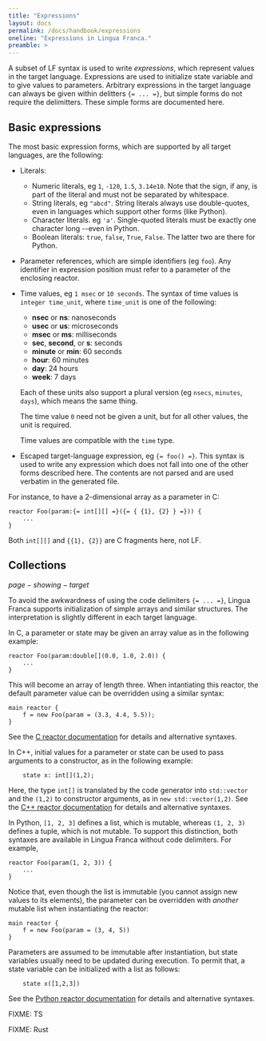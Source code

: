 ```yaml
---
title: "Expressions"
layout: docs
permalink: /docs/handbook/expressions
oneline: "Expressions in Lingua Franca."
preamble: >
---
```


A subset of LF syntax is used to write _expressions_, which represent values in the target language. Expressions are used to initialize state variable and to give values to parameters. Arbitrary expressions in the target language can always be given within delitters `{= ... =}`, but simple forms do not require the delimitters. These simple forms are documented here.

## Basic expressions

The most basic expression forms, which are supported by all target languages, are the following:

- Literals:
  - Numeric literals, eg `1`, `-120`, `1.5`, `3.14e10`. Note that the sign, if any, is part of the literal and must not be separated by whitespace.
  - String literals, eg `"abcd"`. String literals always use double-quotes, even in languages which support other forms (like Python).
  - Character literals. eg `'a'`. Single-quoted literals must be exactly one character long --even in Python.
  - Boolean literals: `true`, `false`, `True`, `False`. The latter two are there for Python.
- Parameter references, which are simple identifiers (eg `foo`). Any identifier in expression position must refer to a parameter of the enclosing reactor.
- Time values, eg `1 msec` or `10 seconds`. The syntax of time values is `integer time_unit`, where `time_unit` is one of the following:

  - **nsec** or **ns**: nanoseconds
  - **usec** or **us**: microseconds
  - **msec** or **ms**: milliseconds
  - **sec**, **second**, or **s**: seconds
  - **minute** or **min**: 60 seconds
  - **hour**: 60 minutes
  - **day**: 24 hours
  - **week**: 7 days

  Each of these units also support a plural version (eg `nsecs`, `minutes`, `days`), which means the same thing.

  The time value `0` need not be given a unit, but for all other values, the unit is required.

  Time values are compatible with the `time` type.

- Escaped target-language expression, eg `{= foo() =}`. This syntax is used to write any expression which does not fall into one of the other forms described here. The contents are not parsed and are used verbatim in the generated file.

<div class="lf-c">

For instance, to have a 2-dimensional array as a parameter in C:

```
reactor Foo(param:{= int[][] =}({= { {1}, {2} } =})) {
    ...
}
```

Both `int[][]` and `{{1}, {2}}` are C fragments here, not LF.

</div>

## Collections

$page-showing-target$

To avoid the awkwardness of using the code delimiters `{= ... =}`, Lingua Franca supports initialization of simple arrays and similar structures. The interpretation is slightly different in each target language.

<div class="lf-c">

In C, a parameter or state may be given an array value as in the following example:

```lf
reactor Foo(param:double[](0.0, 1.0, 2.0)) {
    ...
}
```

This will become an array of length three. When intantiating this reactor, the default parameter value can be overridden using a similar syntax:

```lf
main reactor {
    f = new Foo(param = (3.3, 4.4, 5.5));
}
```

See the [C reactor documentation](/docs/handbook/c-reactors) for details and alternative syntaxes.

</div>

<div class="lf-cpp">

In C++, initial values for a parameter or state can be used to pass arguments to a constructor, as in the following example:

```lf-cpp
    state x: int[](1,2);
```

Here, the type `int[]` is translated by the code generator into `std::vector` and the `(1,2)` to constructor arguments, as in `new std::vector(1,2)`. See the [C++ reactor documentation](/docs/handbook/cpp-reactors#using-state-variables) for details and alternative syntaxes.

</div>

<div class="lf-py">

In Python, `[1, 2, 3]` defines a list, which is mutable, whereas `(1, 2, 3)` defines a tuple, which is not mutable. To support this distinction, both syntaxes are available in Lingua Franca without code delimiters. For example,

```lf-py
reactor Foo(param(1, 2, 3)) {
    ...
}
```

Notice that, even though the list is immutable (you cannot assign new values to its elements), the parameter can be overridden with _another_ mutable list when instantiating the reactor:

```lf-py
main reactor {
    f = new Foo(param = (3, 4, 5))
}
```

Parameters are assumed to be immutable after instantiation, but state variables usually need to be updated during execution. To permit that, a state variable can be initialized with a list as follows:

```lf-py
    state x([1,2,3])
```

See the [Python reactor documentation](/docs/handbook/cpp-reactors#python-reactors) for details and alternative syntaxes.

</div>

<div class="lf-ts warning">

FIXME: TS

</div>

<div class="lf-rs warning">

FIXME: Rust

</div>
